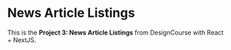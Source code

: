 # News Article Listings

This is the **Project 3: News Article Listings** from DesignCourse with React + NextJS.
